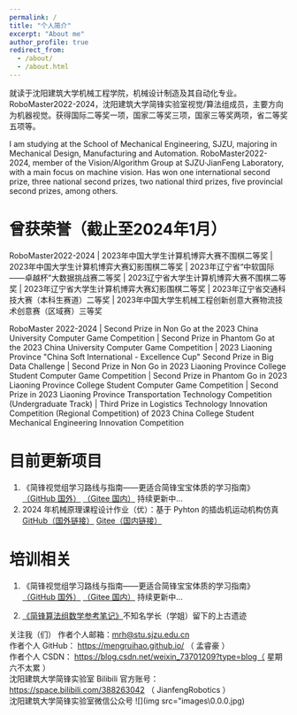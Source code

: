 ```yaml
---
permalink: /
title: "个人简介"
excerpt: "About me"
author_profile: true
redirect_from: 
  - /about/
  - /about.html
---
```


就读于沈阳建筑大学机械工程学院，机械设计制造及其自动化专业。RoboMaster2022-2024，沈阳建筑大学简锋实验室视觉/算法组成员，主要方向为机器视觉。获得国际二等奖一项，国家二等奖三项，国家三等奖两项，省二等奖五项等。

I am studying at the School of Mechanical Engineering, SJZU, majoring in Mechanical Design, Manufacturing and Automation. RoboMaster2022-2024, member of the Vision/Algorithm Group at SJZU·JianFeng Laboratory, with a main focus on machine vision. Has won one international second prize, three national second prizes, two national third prizes, five provincial second prizes, among others.


曾获荣誉（截止至2024年1月）
======
RoboMaster2022-2024  |  2023年中国大学生计算机博弈大赛不围棋二等奖  |  2023年中国大学生计算机博弈大赛幻影围棋二等奖  |  2023年辽宁省“中软国际——卓越杯”大数据挑战赛二等奖  |  2023辽宁省大学生计算机博弈大赛不围棋二等奖  |  2023年辽宁省大学生计算机博弈大赛幻影围棋二等奖  |  2023年辽宁省交通科技大赛（本科生赛道）二等奖  |  2023年中国大学生机械工程创新创意大赛物流技术创意赛（区域赛）三等奖

RoboMaster 2022-2024  |  Second Prize in Non Go at the 2023 China University Computer Game Competition  |  Second Prize in Phantom Go at the 2023 China University Computer Game Competition  |  2023 Liaoning Province "China Soft International - Excellence Cup" Second Prize in Big Data Challenge  |  Second Prize in Non Go in 2023 Liaoning Province College Student Computer Game Competition  |  Second Prize in Phantom Go in 2023 Liaoning Province College Student Computer Game Competition  |  Second Prize in 2023 Liaoning Province Transportation Technology Competition (Undergraduate Track)  |  Third Prize in Logistics Technology Innovation Competition (Regional Competition) of 2023 China College Student Mechanical Engineering Innovation Competition

目前更新项目
======
1. 《简锋视觉组学习路线与指南——更适合简锋宝宝体质的学习指南》 [（GitHub 国外）](https://github.com/mengruihao/Update-List/blob/main/%E7%AE%80%E9%94%8B%E8%A7%86%E8%A7%89%E7%AE%97%E6%B3%95%E7%BB%84%E5%AD%A6%E4%B9%A0%E8%B7%AF%E7%BA%BF%E4%B8%8E%E6%8C%87%E5%8D%97%E2%80%94%E2%80%94%E6%9B%B4%E9%80%82%E5%90%88%E7%AE%80%E9%94%8B%E5%AE%9D%E5%AE%9D%E4%BD%93%E8%B4%A8%E7%9A%84%E5%AD%A6%E4%B9%A0%E6%8C%87%E5%8D%97.pdf)   [（Gitee 国内）](https://gitee.com/meng-ruihao/Update-List) 持续更新中...<br>
2. 2024 年机械原理课程设计作业（优）：基于 Pyhton 的插齿机运动机构仿真 [GitHub（国外链接）](https://github.com/mengruihao/curriculum_design)  [Gitee（国内链接）](https://gitee.com/meng-ruihao/curriculum_design)


培训相关
======
1. 《简锋视觉组学习路线与指南——更适合简锋宝宝体质的学习指南》 [（GitHub 国外）](https://github.com/mengruihao/Update-List/blob/main/%E7%AE%80%E9%94%8B%E8%A7%86%E8%A7%89%E7%AE%97%E6%B3%95%E7%BB%84%E5%AD%A6%E4%B9%A0%E8%B7%AF%E7%BA%BF%E4%B8%8E%E6%8C%87%E5%8D%97%E2%80%94%E2%80%94%E6%9B%B4%E9%80%82%E5%90%88%E7%AE%80%E9%94%8B%E5%AE%9D%E5%AE%9D%E4%BD%93%E8%B4%A8%E7%9A%84%E5%AD%A6%E4%B9%A0%E6%8C%87%E5%8D%97.pdf)   [（Gitee 国内）](https://gitee.com/meng-ruihao/Update-List) 持续更新中...<br>

1. [《简锋算法组数学参考笔记》](https://github.com/mengruihao/Update-List/blob/main/%E7%AE%80%E9%94%8B%E7%AE%97%E6%B3%95%E7%BB%84%E6%95%B0%E5%AD%A6%E5%8F%82%E8%80%83%E7%AC%94%E8%AE%B0.pdf)不知名学长（学姐）留下的上古遗迹


关注我（们）
作者个人邮箱：mrh@stu.sjzu.edu.cn<br>
作者个人 GitHub： https://mengruihao.github.io/ （ 孟睿豪 ）<br>
作者个人 CSDN： https://blog.csdn.net/weixin_73701209?type=blog（ 星期六不太累 ）<br>
沈阳建筑大学简锋实验室 Bilibili 官方账号：https://space.bilibili.com/388263042 （ JianfengRobotics ）<br>
沈阳建筑大学简锋实验室微信公众号
![](img src="images\0.0.0.jpg)


